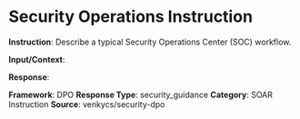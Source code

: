 # Security Operations Instruction

**Instruction**: Describe a typical Security Operations Center (SOC) workflow.

**Input/Context**: 

**Response**: 

**Framework**: DPO
**Response Type**: security_guidance
**Category**: SOAR Instruction
**Source**: venkycs/security-dpo
